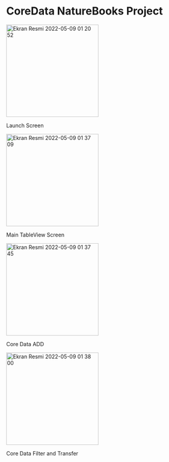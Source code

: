 # CoreData NatureBooks Project

<img width="245" alt="Ekran Resmi 2022-05-09 01 20 52" src="https://user-images.githubusercontent.com/85077754/167318564-d89d4683-e659-4c05-92cd-86faf1179923.png">


Launch Screen




<img width="245" alt="Ekran Resmi 2022-05-09 01 37 09" src="https://user-images.githubusercontent.com/85077754/167318634-cba9c4e1-a748-4986-a01b-074ea98f4393.png">


Main TableView Screen






<img width="245" alt="Ekran Resmi 2022-05-09 01 37 45" src="https://user-images.githubusercontent.com/85077754/167318655-041cc857-f534-4e9f-9b3e-1a0e8e8b93e0.png">


Core Data ADD






<img width="245" alt="Ekran Resmi 2022-05-09 01 38 00" src="https://user-images.githubusercontent.com/85077754/167318658-924822a2-780a-4230-b091-39dd8ac7529d.png">


Core Data Filter and Transfer

